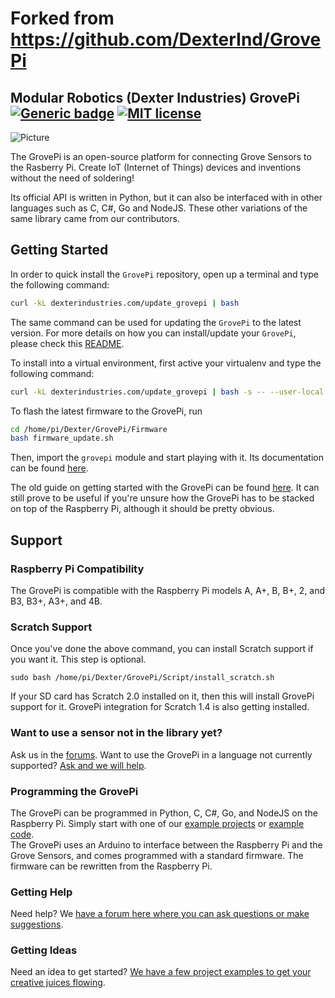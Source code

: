 # Forked from https://github.com/DexterInd/GrovePi

## **Modular Robotics (Dexter Industries) GrovePi** [![Generic badge](https://img.shields.io/badge/Docs-available-electric.svg)](https://dexterind.github.io/GrovePi) [![MIT license](https://img.shields.io/badge/License-MIT-blue.svg)](LICENSE)

<!-- Remember to add https://mit-license.org/ of our own -->

![Picture](GrovePi_Plus_By_Dexter_Industries_For_the_Raspberry_Pi.JPG)

The GrovePi is an open-source platform for connecting Grove Sensors to the Rasberry Pi. Create IoT (Internet of Things) devices and inventions without the need of soldering! 

Its official API is written in Python, but it can also be interfaced with in other languages such as C, C#, Go and NodeJS. These other variations of the same library came from our contributors.

## Getting Started

In order to quick install the `GrovePi` repository, open up a terminal and type the following command:

```bash
curl -kL dexterindustries.com/update_grovepi | bash
```

The same command can be used for updating the `GrovePi` to the latest version. For more details on how you can install/update your `GrovePi`, please check this [README](Script/README.md).

To install into a virtual environment, first active your virtualenv and type the following command:

```bash
curl -kL dexterindustries.com/update_grovepi | bash -s -- --user-local --bypass-gui-installation
```

To flash the latest firmware to the GrovePi, run
```bash
cd /home/pi/Dexter/GrovePi/Firmware
bash firmware_update.sh
```

Then, import the `grovepi` module and start playing with it. Its documentation can be found [here](https://dexterind.github.io/GrovePi).

The old guide on getting started with the GrovePi can be found [here](http://www.dexterindustries.com/GrovePi/get-started-with-the-grovepi/). It can still prove to be useful if you're unsure how the GrovePi has to be stacked on top of the Raspberry Pi, although it should be pretty obvious.

## Support

### Raspberry Pi Compatibility
The GrovePi is compatible with the Raspberry Pi models A, A+, B, B+, 2, and B3, B3+, A3+, and 4B.

### Scratch Support
Once you've done the above command, you can install Scratch support if you want it. This step is optional.
```
sudo bash /home/pi/Dexter/GrovePi/Script/install_scratch.sh
```

If your SD card has Scratch 2.0 installed on it, then this will install GrovePi support for it.
GrovePi integration for Scratch 1.4 is also getting installed.

### Want to use a sensor not in the library yet?  
Ask us in the [forums](http://forum.dexterindustries.com/c/grovepi).  Want to use the GrovePi in a language not currently supported? [Ask and we will help](http://forum.dexterindustries.com/c/grovepi).

### Programming the GrovePi
The GrovePi can be programmed in Python, C, C#, Go, and NodeJS on the Raspberry Pi.  Simply start with one of our [example projects](http://www.dexterindustries.com/GrovePi/projects-for-the-raspberry-pi/) or [example code](https://github.com/DexterInd/GrovePi/tree/master/Software).  
The GrovePi uses an Arduino to interface between the Raspberry Pi and the Grove Sensors, and comes programmed with a standard firmware.  The firmware can be rewritten from the Raspberry Pi.  

### Getting Help
Need help? We [have a forum here where you can ask questions or make suggestions](http://www.dexterindustries.com/GrovePi/projects-for-the-raspberry-pi/).

### Getting Ideas
Need an idea to get started?  [We have a few project examples to get your creative juices flowing](http://www.dexterindustries.com/GrovePi/projects-for-the-raspberry-pi/).
